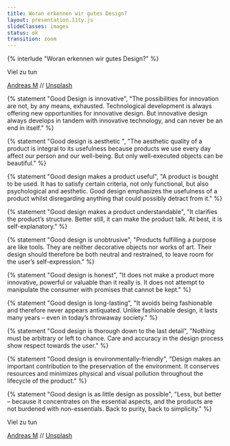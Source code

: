 ```yaml
---
title: Woran erkennen wir gutes Design?
layout: presentation.11ty.js
slideClasses: images
status: ok
transition: zoom
---
```


{% interlude "Woran erkennen wir gutes Design?" %}

<section class="image is-fullscreen" data-background="./images/time-square.jpg.jpg" data-background-position="bottom">
  <div class="bu">
    <p>Viel zu tun</p>
    <p class="credit">
      <a href="https://unsplash.com/@nextvoyage_pl" target="_blank">Andreas M</a> // <a href="https://unsplash.com/photos/hJwLoCI1TmA" target="_blank">Unsplash</a></p>
  </div>
</section>

{% statement "Good Design is innovative", "The possibilities for innovation are not, by any means, exhausted. Technological development is always offering new opportunities for innovative design. But innovative design always develops in tandem with innovative technology, and can never be an end in itself." %}

{% statement "Good design is aesthetic
", "The aesthetic quality of a product is integral to its usefulness because products we use every day affect our person and our well-being. But only well-executed objects can be beautiful." %}

{% statement "Good design makes a product useful", "A product is bought to be used. It has to satisfy certain criteria, not only functional, but also psychological and aesthetic. Good design emphasizes the usefulness of a product whilst disregarding anything that could possibly detract from it." %}

{% statement "Good design makes a product understandable", "It clarifies the product’s structure. Better still, it can make the product talk. At best, it is self-explanatory." %}

{% statement "Good design is unobtrusive", "Products fulfilling a purpose are like tools. They are neither decorative objects nor works of art. Their design should therefore be both neutral and restrained, to leave room for the user’s self-expression." %}

{% statement "Good design is honest", "It does not make a product more innovative, powerful or valuable than it really is. It does not attempt to manipulate the consumer with promises that cannot be kept." %}

{% statement "Good design is long-lasting", "It avoids being fashionable and therefore never appears antiquated. Unlike fashionable design, it lasts many years – even in today’s throwaway society." %}

{% statement "Good design is thorough down to the last detail", "Nothing must be arbitrary or left to chance. Care and accuracy in the design process show respect towards the user." %}

{% statement "Good design is environmentally-friendly", "Design makes an important contribution to the preservation of the environment. It conserves resources and minimizes physical and visual pollution throughout the lifecycle of the product." %}

{% statement "Good design is as little design as possible", "Less, but better – because it concentrates on the essential aspects, and the products are not burdened with non-essentials.
Back to purity, back to simplicity." %}

<section class="image is-fullscreen" data-background="./images/time-square.jpg.jpg" data-background-position="bottom">
  <div class="bu">
    <p>Viel zu tun</p>
    <p class="credit">
      <a href="https://unsplash.com/@nextvoyage_pl" target="_blank">Andreas M</a> // <a href="https://unsplash.com/photos/hJwLoCI1TmA" target="_blank">Unsplash</a></p>
  </div>
</section>

